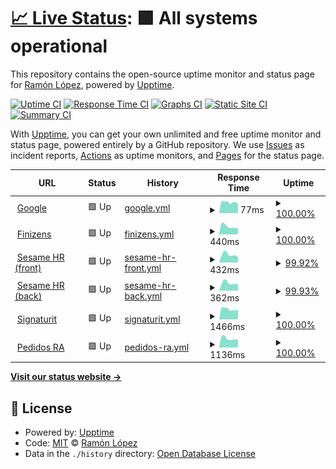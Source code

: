 # [📈 Live Status](https://demo.upptime.js.org): <!--live status--> **🟩 All systems operational**

This repository contains the open-source uptime monitor and status page for [Ramón López](https://rlopez.super.site/), powered by [Upptime](https://github.com/upptime/upptime).

[![Uptime CI](https://github.com/ralona/upptime/workflows/Uptime%20CI/badge.svg)](https://github.com/ralona/upptime/actions?query=workflow%3A%22Uptime+CI%22)
[![Response Time CI](https://github.com/ralona/upptime/workflows/Response%20Time%20CI/badge.svg)](https://github.com/ralona/upptime/actions?query=workflow%3A%22Response+Time+CI%22)
[![Graphs CI](https://github.com/ralona/upptime/workflows/Graphs%20CI/badge.svg)](https://github.com/ralona/upptime/actions?query=workflow%3A%22Graphs+CI%22)
[![Static Site CI](https://github.com/ralona/upptime/workflows/Static%20Site%20CI/badge.svg)](https://github.com/ralona/upptime/actions?query=workflow%3A%22Static+Site+CI%22)
[![Summary CI](https://github.com/ralona/upptime/workflows/Summary%20CI/badge.svg)](https://github.com/ralona/upptime/actions?query=workflow%3A%22Summary+CI%22)

With [Upptime](https://upptime.js.org), you can get your own unlimited and free uptime monitor and status page, powered entirely by a GitHub repository. We use [Issues](https://github.com/ralona/upptime/issues) as incident reports, [Actions](https://github.com/ralona/upptime/actions) as uptime monitors, and [Pages](https://demo.upptime.js.org) for the status page.

<!--start: status pages-->
<!-- This summary is generated by Upptime (https://github.com/upptime/upptime) -->
<!-- Do not edit this manually, your changes will be overwritten -->
<!-- prettier-ignore -->
| URL | Status | History | Response Time | Uptime |
| --- | ------ | ------- | ------------- | ------ |
| <img alt="" src="https://icons.duckduckgo.com/ip3/www.google.com.ico" height="13"> [Google](https://www.google.com) | 🟩 Up | [google.yml](https://github.com/ralona/upptime/commits/HEAD/history/google.yml) | <details><summary><img alt="Response time graph" src="./graphs/google/response-time-week.png" height="20"> 77ms</summary><br><a href="https://demo.upptime.js.org/history/google"><img alt="Response time 110" src="https://img.shields.io/endpoint?url=https%3A%2F%2Fraw.githubusercontent.com%2Fralona%2Fupptime%2FHEAD%2Fapi%2Fgoogle%2Fresponse-time.json"></a><br><a href="https://demo.upptime.js.org/history/google"><img alt="24-hour response time 65" src="https://img.shields.io/endpoint?url=https%3A%2F%2Fraw.githubusercontent.com%2Fralona%2Fupptime%2FHEAD%2Fapi%2Fgoogle%2Fresponse-time-day.json"></a><br><a href="https://demo.upptime.js.org/history/google"><img alt="7-day response time 77" src="https://img.shields.io/endpoint?url=https%3A%2F%2Fraw.githubusercontent.com%2Fralona%2Fupptime%2FHEAD%2Fapi%2Fgoogle%2Fresponse-time-week.json"></a><br><a href="https://demo.upptime.js.org/history/google"><img alt="30-day response time 119" src="https://img.shields.io/endpoint?url=https%3A%2F%2Fraw.githubusercontent.com%2Fralona%2Fupptime%2FHEAD%2Fapi%2Fgoogle%2Fresponse-time-month.json"></a><br><a href="https://demo.upptime.js.org/history/google"><img alt="1-year response time 110" src="https://img.shields.io/endpoint?url=https%3A%2F%2Fraw.githubusercontent.com%2Fralona%2Fupptime%2FHEAD%2Fapi%2Fgoogle%2Fresponse-time-year.json"></a></details> | <details><summary><a href="https://demo.upptime.js.org/history/google">100.00%</a></summary><a href="https://demo.upptime.js.org/history/google"><img alt="All-time uptime 100.00%" src="https://img.shields.io/endpoint?url=https%3A%2F%2Fraw.githubusercontent.com%2Fralona%2Fupptime%2FHEAD%2Fapi%2Fgoogle%2Fuptime.json"></a><br><a href="https://demo.upptime.js.org/history/google"><img alt="24-hour uptime 100.00%" src="https://img.shields.io/endpoint?url=https%3A%2F%2Fraw.githubusercontent.com%2Fralona%2Fupptime%2FHEAD%2Fapi%2Fgoogle%2Fuptime-day.json"></a><br><a href="https://demo.upptime.js.org/history/google"><img alt="7-day uptime 100.00%" src="https://img.shields.io/endpoint?url=https%3A%2F%2Fraw.githubusercontent.com%2Fralona%2Fupptime%2FHEAD%2Fapi%2Fgoogle%2Fuptime-week.json"></a><br><a href="https://demo.upptime.js.org/history/google"><img alt="30-day uptime 100.00%" src="https://img.shields.io/endpoint?url=https%3A%2F%2Fraw.githubusercontent.com%2Fralona%2Fupptime%2FHEAD%2Fapi%2Fgoogle%2Fuptime-month.json"></a><br><a href="https://demo.upptime.js.org/history/google"><img alt="1-year uptime 100.00%" src="https://img.shields.io/endpoint?url=https%3A%2F%2Fraw.githubusercontent.com%2Fralona%2Fupptime%2FHEAD%2Fapi%2Fgoogle%2Fuptime-year.json"></a></details>
| <img alt="" src="https://icons.duckduckgo.com/ip3/app.finizens.com.ico" height="13"> [Finizens](https://app.finizens.com) | 🟩 Up | [finizens.yml](https://github.com/ralona/upptime/commits/HEAD/history/finizens.yml) | <details><summary><img alt="Response time graph" src="./graphs/finizens/response-time-week.png" height="20"> 440ms</summary><br><a href="https://demo.upptime.js.org/history/finizens"><img alt="Response time 508" src="https://img.shields.io/endpoint?url=https%3A%2F%2Fraw.githubusercontent.com%2Fralona%2Fupptime%2FHEAD%2Fapi%2Ffinizens%2Fresponse-time.json"></a><br><a href="https://demo.upptime.js.org/history/finizens"><img alt="24-hour response time 338" src="https://img.shields.io/endpoint?url=https%3A%2F%2Fraw.githubusercontent.com%2Fralona%2Fupptime%2FHEAD%2Fapi%2Ffinizens%2Fresponse-time-day.json"></a><br><a href="https://demo.upptime.js.org/history/finizens"><img alt="7-day response time 440" src="https://img.shields.io/endpoint?url=https%3A%2F%2Fraw.githubusercontent.com%2Fralona%2Fupptime%2FHEAD%2Fapi%2Ffinizens%2Fresponse-time-week.json"></a><br><a href="https://demo.upptime.js.org/history/finizens"><img alt="30-day response time 475" src="https://img.shields.io/endpoint?url=https%3A%2F%2Fraw.githubusercontent.com%2Fralona%2Fupptime%2FHEAD%2Fapi%2Ffinizens%2Fresponse-time-month.json"></a><br><a href="https://demo.upptime.js.org/history/finizens"><img alt="1-year response time 508" src="https://img.shields.io/endpoint?url=https%3A%2F%2Fraw.githubusercontent.com%2Fralona%2Fupptime%2FHEAD%2Fapi%2Ffinizens%2Fresponse-time-year.json"></a></details> | <details><summary><a href="https://demo.upptime.js.org/history/finizens">100.00%</a></summary><a href="https://demo.upptime.js.org/history/finizens"><img alt="All-time uptime 99.98%" src="https://img.shields.io/endpoint?url=https%3A%2F%2Fraw.githubusercontent.com%2Fralona%2Fupptime%2FHEAD%2Fapi%2Ffinizens%2Fuptime.json"></a><br><a href="https://demo.upptime.js.org/history/finizens"><img alt="24-hour uptime 100.00%" src="https://img.shields.io/endpoint?url=https%3A%2F%2Fraw.githubusercontent.com%2Fralona%2Fupptime%2FHEAD%2Fapi%2Ffinizens%2Fuptime-day.json"></a><br><a href="https://demo.upptime.js.org/history/finizens"><img alt="7-day uptime 100.00%" src="https://img.shields.io/endpoint?url=https%3A%2F%2Fraw.githubusercontent.com%2Fralona%2Fupptime%2FHEAD%2Fapi%2Ffinizens%2Fuptime-week.json"></a><br><a href="https://demo.upptime.js.org/history/finizens"><img alt="30-day uptime 100.00%" src="https://img.shields.io/endpoint?url=https%3A%2F%2Fraw.githubusercontent.com%2Fralona%2Fupptime%2FHEAD%2Fapi%2Ffinizens%2Fuptime-month.json"></a><br><a href="https://demo.upptime.js.org/history/finizens"><img alt="1-year uptime 99.98%" src="https://img.shields.io/endpoint?url=https%3A%2F%2Fraw.githubusercontent.com%2Fralona%2Fupptime%2FHEAD%2Fapi%2Ffinizens%2Fuptime-year.json"></a></details>
| <img alt="" src="https://icons.duckduckgo.com/ip3/app.sesametime.com.ico" height="13"> [Sesame HR (front)](https://app.sesametime.com) | 🟩 Up | [sesame-hr-front.yml](https://github.com/ralona/upptime/commits/HEAD/history/sesame-hr-front.yml) | <details><summary><img alt="Response time graph" src="./graphs/sesame-hr-front/response-time-week.png" height="20"> 432ms</summary><br><a href="https://demo.upptime.js.org/history/sesame-hr-front"><img alt="Response time 495" src="https://img.shields.io/endpoint?url=https%3A%2F%2Fraw.githubusercontent.com%2Fralona%2Fupptime%2FHEAD%2Fapi%2Fsesame-hr-front%2Fresponse-time.json"></a><br><a href="https://demo.upptime.js.org/history/sesame-hr-front"><img alt="24-hour response time 289" src="https://img.shields.io/endpoint?url=https%3A%2F%2Fraw.githubusercontent.com%2Fralona%2Fupptime%2FHEAD%2Fapi%2Fsesame-hr-front%2Fresponse-time-day.json"></a><br><a href="https://demo.upptime.js.org/history/sesame-hr-front"><img alt="7-day response time 432" src="https://img.shields.io/endpoint?url=https%3A%2F%2Fraw.githubusercontent.com%2Fralona%2Fupptime%2FHEAD%2Fapi%2Fsesame-hr-front%2Fresponse-time-week.json"></a><br><a href="https://demo.upptime.js.org/history/sesame-hr-front"><img alt="30-day response time 461" src="https://img.shields.io/endpoint?url=https%3A%2F%2Fraw.githubusercontent.com%2Fralona%2Fupptime%2FHEAD%2Fapi%2Fsesame-hr-front%2Fresponse-time-month.json"></a><br><a href="https://demo.upptime.js.org/history/sesame-hr-front"><img alt="1-year response time 495" src="https://img.shields.io/endpoint?url=https%3A%2F%2Fraw.githubusercontent.com%2Fralona%2Fupptime%2FHEAD%2Fapi%2Fsesame-hr-front%2Fresponse-time-year.json"></a></details> | <details><summary><a href="https://demo.upptime.js.org/history/sesame-hr-front">99.92%</a></summary><a href="https://demo.upptime.js.org/history/sesame-hr-front"><img alt="All-time uptime 99.96%" src="https://img.shields.io/endpoint?url=https%3A%2F%2Fraw.githubusercontent.com%2Fralona%2Fupptime%2FHEAD%2Fapi%2Fsesame-hr-front%2Fuptime.json"></a><br><a href="https://demo.upptime.js.org/history/sesame-hr-front"><img alt="24-hour uptime 100.00%" src="https://img.shields.io/endpoint?url=https%3A%2F%2Fraw.githubusercontent.com%2Fralona%2Fupptime%2FHEAD%2Fapi%2Fsesame-hr-front%2Fuptime-day.json"></a><br><a href="https://demo.upptime.js.org/history/sesame-hr-front"><img alt="7-day uptime 99.92%" src="https://img.shields.io/endpoint?url=https%3A%2F%2Fraw.githubusercontent.com%2Fralona%2Fupptime%2FHEAD%2Fapi%2Fsesame-hr-front%2Fuptime-week.json"></a><br><a href="https://demo.upptime.js.org/history/sesame-hr-front"><img alt="30-day uptime 99.88%" src="https://img.shields.io/endpoint?url=https%3A%2F%2Fraw.githubusercontent.com%2Fralona%2Fupptime%2FHEAD%2Fapi%2Fsesame-hr-front%2Fuptime-month.json"></a><br><a href="https://demo.upptime.js.org/history/sesame-hr-front"><img alt="1-year uptime 99.96%" src="https://img.shields.io/endpoint?url=https%3A%2F%2Fraw.githubusercontent.com%2Fralona%2Fupptime%2FHEAD%2Fapi%2Fsesame-hr-front%2Fuptime-year.json"></a></details>
| <img alt="" src="https://icons.duckduckgo.com/ip3/back.sesametime.com.ico" height="13"> [Sesame HR (back)](https://back.sesametime.com/api/v3/pre-register/7e60c534-86f8-4d05-8d97-a25e9b2f4f5b) | 🟩 Up | [sesame-hr-back.yml](https://github.com/ralona/upptime/commits/HEAD/history/sesame-hr-back.yml) | <details><summary><img alt="Response time graph" src="./graphs/sesame-hr-back/response-time-week.png" height="20"> 362ms</summary><br><a href="https://demo.upptime.js.org/history/sesame-hr-back"><img alt="Response time 419" src="https://img.shields.io/endpoint?url=https%3A%2F%2Fraw.githubusercontent.com%2Fralona%2Fupptime%2FHEAD%2Fapi%2Fsesame-hr-back%2Fresponse-time.json"></a><br><a href="https://demo.upptime.js.org/history/sesame-hr-back"><img alt="24-hour response time 323" src="https://img.shields.io/endpoint?url=https%3A%2F%2Fraw.githubusercontent.com%2Fralona%2Fupptime%2FHEAD%2Fapi%2Fsesame-hr-back%2Fresponse-time-day.json"></a><br><a href="https://demo.upptime.js.org/history/sesame-hr-back"><img alt="7-day response time 362" src="https://img.shields.io/endpoint?url=https%3A%2F%2Fraw.githubusercontent.com%2Fralona%2Fupptime%2FHEAD%2Fapi%2Fsesame-hr-back%2Fresponse-time-week.json"></a><br><a href="https://demo.upptime.js.org/history/sesame-hr-back"><img alt="30-day response time 396" src="https://img.shields.io/endpoint?url=https%3A%2F%2Fraw.githubusercontent.com%2Fralona%2Fupptime%2FHEAD%2Fapi%2Fsesame-hr-back%2Fresponse-time-month.json"></a><br><a href="https://demo.upptime.js.org/history/sesame-hr-back"><img alt="1-year response time 419" src="https://img.shields.io/endpoint?url=https%3A%2F%2Fraw.githubusercontent.com%2Fralona%2Fupptime%2FHEAD%2Fapi%2Fsesame-hr-back%2Fresponse-time-year.json"></a></details> | <details><summary><a href="https://demo.upptime.js.org/history/sesame-hr-back">99.93%</a></summary><a href="https://demo.upptime.js.org/history/sesame-hr-back"><img alt="All-time uptime 99.87%" src="https://img.shields.io/endpoint?url=https%3A%2F%2Fraw.githubusercontent.com%2Fralona%2Fupptime%2FHEAD%2Fapi%2Fsesame-hr-back%2Fuptime.json"></a><br><a href="https://demo.upptime.js.org/history/sesame-hr-back"><img alt="24-hour uptime 100.00%" src="https://img.shields.io/endpoint?url=https%3A%2F%2Fraw.githubusercontent.com%2Fralona%2Fupptime%2FHEAD%2Fapi%2Fsesame-hr-back%2Fuptime-day.json"></a><br><a href="https://demo.upptime.js.org/history/sesame-hr-back"><img alt="7-day uptime 99.93%" src="https://img.shields.io/endpoint?url=https%3A%2F%2Fraw.githubusercontent.com%2Fralona%2Fupptime%2FHEAD%2Fapi%2Fsesame-hr-back%2Fuptime-week.json"></a><br><a href="https://demo.upptime.js.org/history/sesame-hr-back"><img alt="30-day uptime 99.83%" src="https://img.shields.io/endpoint?url=https%3A%2F%2Fraw.githubusercontent.com%2Fralona%2Fupptime%2FHEAD%2Fapi%2Fsesame-hr-back%2Fuptime-month.json"></a><br><a href="https://demo.upptime.js.org/history/sesame-hr-back"><img alt="1-year uptime 99.87%" src="https://img.shields.io/endpoint?url=https%3A%2F%2Fraw.githubusercontent.com%2Fralona%2Fupptime%2FHEAD%2Fapi%2Fsesame-hr-back%2Fuptime-year.json"></a></details>
| <img alt="" src="https://icons.duckduckgo.com/ip3/app.signaturit.com.ico" height="13"> [Signaturit](https://app.signaturit.com) | 🟩 Up | [signaturit.yml](https://github.com/ralona/upptime/commits/HEAD/history/signaturit.yml) | <details><summary><img alt="Response time graph" src="./graphs/signaturit/response-time-week.png" height="20"> 1466ms</summary><br><a href="https://demo.upptime.js.org/history/signaturit"><img alt="Response time 1574" src="https://img.shields.io/endpoint?url=https%3A%2F%2Fraw.githubusercontent.com%2Fralona%2Fupptime%2FHEAD%2Fapi%2Fsignaturit%2Fresponse-time.json"></a><br><a href="https://demo.upptime.js.org/history/signaturit"><img alt="24-hour response time 1396" src="https://img.shields.io/endpoint?url=https%3A%2F%2Fraw.githubusercontent.com%2Fralona%2Fupptime%2FHEAD%2Fapi%2Fsignaturit%2Fresponse-time-day.json"></a><br><a href="https://demo.upptime.js.org/history/signaturit"><img alt="7-day response time 1466" src="https://img.shields.io/endpoint?url=https%3A%2F%2Fraw.githubusercontent.com%2Fralona%2Fupptime%2FHEAD%2Fapi%2Fsignaturit%2Fresponse-time-week.json"></a><br><a href="https://demo.upptime.js.org/history/signaturit"><img alt="30-day response time 1472" src="https://img.shields.io/endpoint?url=https%3A%2F%2Fraw.githubusercontent.com%2Fralona%2Fupptime%2FHEAD%2Fapi%2Fsignaturit%2Fresponse-time-month.json"></a><br><a href="https://demo.upptime.js.org/history/signaturit"><img alt="1-year response time 1574" src="https://img.shields.io/endpoint?url=https%3A%2F%2Fraw.githubusercontent.com%2Fralona%2Fupptime%2FHEAD%2Fapi%2Fsignaturit%2Fresponse-time-year.json"></a></details> | <details><summary><a href="https://demo.upptime.js.org/history/signaturit">100.00%</a></summary><a href="https://demo.upptime.js.org/history/signaturit"><img alt="All-time uptime 100.00%" src="https://img.shields.io/endpoint?url=https%3A%2F%2Fraw.githubusercontent.com%2Fralona%2Fupptime%2FHEAD%2Fapi%2Fsignaturit%2Fuptime.json"></a><br><a href="https://demo.upptime.js.org/history/signaturit"><img alt="24-hour uptime 100.00%" src="https://img.shields.io/endpoint?url=https%3A%2F%2Fraw.githubusercontent.com%2Fralona%2Fupptime%2FHEAD%2Fapi%2Fsignaturit%2Fuptime-day.json"></a><br><a href="https://demo.upptime.js.org/history/signaturit"><img alt="7-day uptime 100.00%" src="https://img.shields.io/endpoint?url=https%3A%2F%2Fraw.githubusercontent.com%2Fralona%2Fupptime%2FHEAD%2Fapi%2Fsignaturit%2Fuptime-week.json"></a><br><a href="https://demo.upptime.js.org/history/signaturit"><img alt="30-day uptime 100.00%" src="https://img.shields.io/endpoint?url=https%3A%2F%2Fraw.githubusercontent.com%2Fralona%2Fupptime%2FHEAD%2Fapi%2Fsignaturit%2Fuptime-month.json"></a><br><a href="https://demo.upptime.js.org/history/signaturit"><img alt="1-year uptime 100.00%" src="https://img.shields.io/endpoint?url=https%3A%2F%2Fraw.githubusercontent.com%2Fralona%2Fupptime%2FHEAD%2Fapi%2Fsignaturit%2Fuptime-year.json"></a></details>
| <img alt="" src="https://icons.duckduckgo.com/ip3/pedidosra.ivsign.com.ico" height="13"> [Pedidos RA](https://pedidosra.ivsign.com) | 🟩 Up | [pedidos-ra.yml](https://github.com/ralona/upptime/commits/HEAD/history/pedidos-ra.yml) | <details><summary><img alt="Response time graph" src="./graphs/pedidos-ra/response-time-week.png" height="20"> 1136ms</summary><br><a href="https://demo.upptime.js.org/history/pedidos-ra"><img alt="Response time 1206" src="https://img.shields.io/endpoint?url=https%3A%2F%2Fraw.githubusercontent.com%2Fralona%2Fupptime%2FHEAD%2Fapi%2Fpedidos-ra%2Fresponse-time.json"></a><br><a href="https://demo.upptime.js.org/history/pedidos-ra"><img alt="24-hour response time 942" src="https://img.shields.io/endpoint?url=https%3A%2F%2Fraw.githubusercontent.com%2Fralona%2Fupptime%2FHEAD%2Fapi%2Fpedidos-ra%2Fresponse-time-day.json"></a><br><a href="https://demo.upptime.js.org/history/pedidos-ra"><img alt="7-day response time 1136" src="https://img.shields.io/endpoint?url=https%3A%2F%2Fraw.githubusercontent.com%2Fralona%2Fupptime%2FHEAD%2Fapi%2Fpedidos-ra%2Fresponse-time-week.json"></a><br><a href="https://demo.upptime.js.org/history/pedidos-ra"><img alt="30-day response time 1167" src="https://img.shields.io/endpoint?url=https%3A%2F%2Fraw.githubusercontent.com%2Fralona%2Fupptime%2FHEAD%2Fapi%2Fpedidos-ra%2Fresponse-time-month.json"></a><br><a href="https://demo.upptime.js.org/history/pedidos-ra"><img alt="1-year response time 1206" src="https://img.shields.io/endpoint?url=https%3A%2F%2Fraw.githubusercontent.com%2Fralona%2Fupptime%2FHEAD%2Fapi%2Fpedidos-ra%2Fresponse-time-year.json"></a></details> | <details><summary><a href="https://demo.upptime.js.org/history/pedidos-ra">100.00%</a></summary><a href="https://demo.upptime.js.org/history/pedidos-ra"><img alt="All-time uptime 100.00%" src="https://img.shields.io/endpoint?url=https%3A%2F%2Fraw.githubusercontent.com%2Fralona%2Fupptime%2FHEAD%2Fapi%2Fpedidos-ra%2Fuptime.json"></a><br><a href="https://demo.upptime.js.org/history/pedidos-ra"><img alt="24-hour uptime 100.00%" src="https://img.shields.io/endpoint?url=https%3A%2F%2Fraw.githubusercontent.com%2Fralona%2Fupptime%2FHEAD%2Fapi%2Fpedidos-ra%2Fuptime-day.json"></a><br><a href="https://demo.upptime.js.org/history/pedidos-ra"><img alt="7-day uptime 100.00%" src="https://img.shields.io/endpoint?url=https%3A%2F%2Fraw.githubusercontent.com%2Fralona%2Fupptime%2FHEAD%2Fapi%2Fpedidos-ra%2Fuptime-week.json"></a><br><a href="https://demo.upptime.js.org/history/pedidos-ra"><img alt="30-day uptime 100.00%" src="https://img.shields.io/endpoint?url=https%3A%2F%2Fraw.githubusercontent.com%2Fralona%2Fupptime%2FHEAD%2Fapi%2Fpedidos-ra%2Fuptime-month.json"></a><br><a href="https://demo.upptime.js.org/history/pedidos-ra"><img alt="1-year uptime 100.00%" src="https://img.shields.io/endpoint?url=https%3A%2F%2Fraw.githubusercontent.com%2Fralona%2Fupptime%2FHEAD%2Fapi%2Fpedidos-ra%2Fuptime-year.json"></a></details>

<!--end: status pages-->

[**Visit our status website →**](https://demo.upptime.js.org)

## 📄 License

- Powered by: [Upptime](https://github.com/upptime/upptime)
- Code: [MIT](./LICENSE) © [Ramón López](https://rlopez.super.site/)
- Data in the `./history` directory: [Open Database License](https://opendatacommons.org/licenses/odbl/1-0/)
